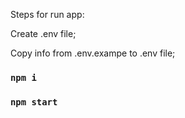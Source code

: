Steps for run app:

Create .env file;

Copy info from .env.exampe to .env file; 

### `npm i`

### `npm start`
